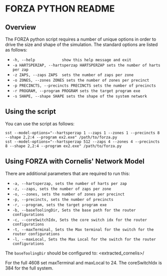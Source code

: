 # FORZA PYTHON README

## Overview
The FORZA python script requires a number of unique options in order to drive the 
size and shape of the simulation.  The standard options are listed as follows:

* `-h, --help            show this help message and exit`
* `-a HARTSPERZAP, --hartsperzap HARTSPERZAP sets the number of harts per zap`
* `-z ZAPS, --zaps ZAPS  sets the number of zaps per zone`
* `-o ZONES, --zones ZONES sets the number of zones per precinct`
* `-p PRECINCTS, --precincts PRECINCTS sets the number of precincts`
* `-r PROGRAM, --program PROGRAM sets the target program exe`
* `-s SHAPE, --shape SHAPE sets the shape of the system network`

## Using the script

You can use the script as follows:
```
sst --model-options="--hartsperzap 1 --zaps 1 --zones 1 --precincts 8 --shape 2,2:4 --program ex2.exe" /path/to/forza.py
sst --model-options="--hartsperzap 512 --zaps 4 --zones 4 --precincts 8 --shape 2,2:4 --program ex2.exe" /path/to/forza.py
```

## Using FORZA with Cornelis' Network Model

There are additional parameters that are required to run this: 

  * `-a, --hartsperzap, sets the number of harts per zap`
  * `-z, --zaps, sets the number of zaps per zone`
  * `-o, --zones, sets the number of zones per precinct`
  * `-p, --precincts, sets the number of precincts`
  * `-r, --program, sets the target program exe`
  * `-b, --baseToolingDir, Sets the base path for the router configurations`
  * `-c, --coreSwitchIdx, Sets the core switch idx for the router configurations`
  * `-t, --maxTerminal, Sets the Max terminal for the switch for the router configurations`
  * `-l, --maxLocal, Sets the Max Local for the switch for the router configurations`
  
The `baseToolingDir` should be configured to: 
    <extracted_cornelis>/

For the full 4608 set maxTerminal and maxLocal to 24. The coreSwitchIdx is 384 for the full system. 

